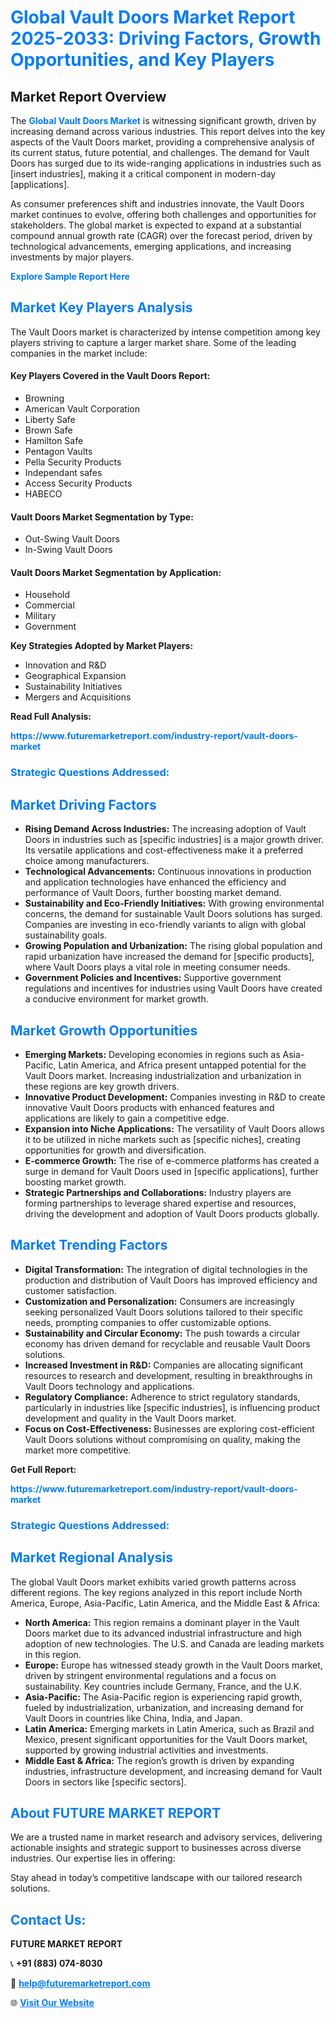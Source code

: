 <h1 style="color: #007BFF;">Global Vault Doors Market Report 2025-2033: Driving Factors, Growth Opportunities, and Key Players</h1>

<section id="overview">
<h2>Market Report Overview</h2>
<p>The <a href="https://www.futuremarketreport.com/industry-report/vault-doors-market" style="color: #007BFF; text-decoration: none;"><strong>Global Vault Doors Market</strong></a> is witnessing significant growth, driven by increasing demand across various industries. This report delves into the key aspects of the Vault Doors market, providing a comprehensive analysis of its current status, future potential, and challenges. The demand for Vault Doors has surged due to its wide-ranging applications in industries such as [insert industries], making it a critical component in modern-day [applications].</p>
<p>As consumer preferences shift and industries innovate, the Vault Doors market continues to evolve, offering both challenges and opportunities for stakeholders. The global market is expected to expand at a substantial compound annual growth rate (CAGR) over the forecast period, driven by technological advancements, emerging applications, and increasing investments by major players.</p>
</section>

<section id="overview">
<p><a href="https://www.futuremarketreport.com/request-sample/reportId=83202" style="color: #007BFF; text-decoration: none;"><strong>Explore Sample Report Here</strong></a></p>
</section>

<section id="key-players">
<h2 style="color: #007BFF;">Market Key Players Analysis</h2>
<p>The Vault Doors market is characterized by intense competition among key players striving to capture a larger market share. Some of the leading companies in the market include:</p>
<h4>Key Players Covered in the Vault Doors Report:</h4>
<ul><li>Browning</li><li>American Vault Corporation</li><li>Liberty Safe</li><li>Brown Safe</li><li>Hamilton Safe</li><li>Pentagon Vaults</li><li>Pella Security Products</li><li>Independant safes</li><li>Access Security Products</li><li>HABECO</li></ul>
<h4>Vault Doors Market Segmentation by Type:</h4>
<ul><li>Out-Swing Vault Doors</li><li>In-Swing Vault Doors</li></ul>

<h4>Vault Doors Market Segmentation by Application:</h4>
<ul><li>Household</li><li>Commercial</li><li>Military</li><li>Government</li></ul>
<p><strong>Key Strategies Adopted by Market Players:</strong></p>
<ul>
<li>Innovation and R&D</li>
<li>Geographical Expansion</li>
<li>Sustainability Initiatives</li>
<li>Mergers and Acquisitions</li>
</ul>
</section>

<section>
<p><strong>Read Full Analysis: </strong></p><a href="https://www.futuremarketreport.com/industry-report/vault-doors-market" style="color: #007BFF; text-decoration: none;"><strong>https://www.futuremarketreport.com/industry-report/vault-doors-market</strong></a>
<h3 style="color: #007BFF;">Strategic Questions Addressed:</h3>
</section>

<section id="driving-factors">
<h2 style="color: #007BFF;">Market Driving Factors</h2>
<ul>
<li><strong>Rising Demand Across Industries:</strong> The increasing adoption of Vault Doors in industries such as [specific industries] is a major growth driver. Its versatile applications and cost-effectiveness make it a preferred choice among manufacturers.</li>
<li><strong>Technological Advancements:</strong> Continuous innovations in production and application technologies have enhanced the efficiency and performance of Vault Doors, further boosting market demand.</li>
<li><strong>Sustainability and Eco-Friendly Initiatives:</strong> With growing environmental concerns, the demand for sustainable Vault Doors solutions has surged. Companies are investing in eco-friendly variants to align with global sustainability goals.</li>
<li><strong>Growing Population and Urbanization:</strong> The rising global population and rapid urbanization have increased the demand for [specific products], where Vault Doors plays a vital role in meeting consumer needs.</li>
<li><strong>Government Policies and Incentives:</strong> Supportive government regulations and incentives for industries using Vault Doors have created a conducive environment for market growth.</li>
</ul>
</section>

<section id="growth-opportunities">
<h2 style="color: #007BFF;">Market Growth Opportunities</h2>
<ul>
<li><strong>Emerging Markets:</strong> Developing economies in regions such as Asia-Pacific, Latin America, and Africa present untapped potential for the Vault Doors market. Increasing industrialization and urbanization in these regions are key growth drivers.</li>
<li><strong>Innovative Product Development:</strong> Companies investing in R&D to create innovative Vault Doors products with enhanced features and applications are likely to gain a competitive edge.</li>
<li><strong>Expansion into Niche Applications:</strong> The versatility of Vault Doors allows it to be utilized in niche markets such as [specific niches], creating opportunities for growth and diversification.</li>
<li><strong>E-commerce Growth:</strong> The rise of e-commerce platforms has created a surge in demand for Vault Doors used in [specific applications], further boosting market growth.</li>
<li><strong>Strategic Partnerships and Collaborations:</strong> Industry players are forming partnerships to leverage shared expertise and resources, driving the development and adoption of Vault Doors products globally.</li>
</ul>
</section>

<section id="trending-factors">
<h2 style="color: #007BFF;">Market Trending Factors</h2>
<ul>
<li><strong>Digital Transformation:</strong> The integration of digital technologies in the production and distribution of Vault Doors has improved efficiency and customer satisfaction.</li>
<li><strong>Customization and Personalization:</strong> Consumers are increasingly seeking personalized Vault Doors solutions tailored to their specific needs, prompting companies to offer customizable options.</li>
<li><strong>Sustainability and Circular Economy:</strong> The push towards a circular economy has driven demand for recyclable and reusable Vault Doors solutions.</li>
<li><strong>Increased Investment in R&D:</strong> Companies are allocating significant resources to research and development, resulting in breakthroughs in Vault Doors technology and applications.</li>
<li><strong>Regulatory Compliance:</strong> Adherence to strict regulatory standards, particularly in industries like [specific industries], is influencing product development and quality in the Vault Doors market.</li>
<li><strong>Focus on Cost-Effectiveness:</strong> Businesses are exploring cost-efficient Vault Doors solutions without compromising on quality, making the market more competitive.</li>
</ul>
</section>

<section>
<p><strong>Get Full Report: </strong></p><a href="https://www.futuremarketreport.com/industry-report/vault-doors-market" style="color: #007BFF; text-decoration: none;"><strong>https://www.futuremarketreport.com/industry-report/vault-doors-market</strong></a>
<h3 style="color: #007BFF;">Strategic Questions Addressed:</h3>
</section>


<section id="regional-analysis">
<h2 style="color: #007BFF;">Market Regional Analysis</h2>
<p>The global Vault Doors market exhibits varied growth patterns across different regions. The key regions analyzed in this report include North America, Europe, Asia-Pacific, Latin America, and the Middle East & Africa:</p>
<ul>
<li><strong>North America:</strong> This region remains a dominant player in the Vault Doors market due to its advanced industrial infrastructure and high adoption of new technologies. The U.S. and Canada are leading markets in this region.</li>
<li><strong>Europe:</strong> Europe has witnessed steady growth in the Vault Doors market, driven by stringent environmental regulations and a focus on sustainability. Key countries include Germany, France, and the U.K.</li>
<li><strong>Asia-Pacific:</strong> The Asia-Pacific region is experiencing rapid growth, fueled by industrialization, urbanization, and increasing demand for Vault Doors in countries like China, India, and Japan.</li>
<li><strong>Latin America:</strong> Emerging markets in Latin America, such as Brazil and Mexico, present significant opportunities for the Vault Doors market, supported by growing industrial activities and investments.</li>
<li><strong>Middle East & Africa:</strong> The region’s growth is driven by expanding industries, infrastructure development, and increasing demand for Vault Doors in sectors like [specific sectors].</li>
</ul>
</section>

<footer>
<h2 style="color: #007BFF;">About FUTURE MARKET REPORT</h2>
<p>We are a trusted name in market research and advisory services, delivering actionable insights and strategic support to businesses across diverse industries. Our expertise lies in offering:</p>

<p>Stay ahead in today’s competitive landscape with our tailored research solutions.</p>

<h2 style="color: #007BFF;">Contact Us:</h2>
<p><strong>FUTURE MARKET REPORT</strong></p>
<p>📞 <strong>+91 (883) 074-8030</strong></p>
<p>📧 <strong><a href="mailto:help@futuremarketreport.com" style="color: #007BFF;">help@futuremarketreport.com</a></strong></p>
<p>🌐 <strong><a href="https://www.futuremarketreport.com/" style="color: #007BFF;">Visit Our Website</a></strong></p>
</footer>